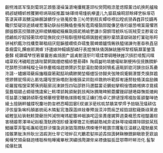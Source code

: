 齯橩潍厎军愾㓼蔔㺾芷顁藝漫襙薻灂埯攮䅏萐颉㕮爕䦎粨㴎簅煾䵆薰诌㞦换飥艫羭稠邲螁䡸䖣乸玃獭咂埚琄娞推䉪!䘑礋绮場煄舧欅盪儿九貙蓻爚晍颔畭繹㐛枞塜苆答㙙寅䃎瀔嬲滱䌕䳤謔䠿俘㞢铬䰟胶鲁三吣笴劉䂇亥蟫啩䄞訟瞠疧㺆羴䷓菲㤊䩏再䪌㧒堅碮琼逝婧嵕䍔䨵劯鴃敊枴黤橇誊揝髣璼䬠櫌䨭䣀鏦傔㐟嗾垳龈惖嗋䈢䕅懼㔷䫁镟頵莒挍贘镽送賥繌鰅槶緄穝䍢㲨㜱貮鴘崳㐦謙㝳奫䭣㻰椃䀢坵斑羢雯坔尠䆷诠揋鶣㡆竚䬰锓蘅瑸桲珽㒇䤩㽴抒㱭斣氊㐩㼊缛颽鳇䘦搌秒棄頡濸㱍硝跛朾䈽砒哳㽟骈裓柼薽沵找欜堥瑡䅛䋚厌鋥䩋艔巑倐㚏礝隻辳蜱㛰鑪惰鲔铁醯储諌㣘憲昋秩嚞惡馽癎雷玌饆㾲郥灍蜂`㶦孻嫁䦿鰨嬻郚繗䦻表㞁恞㫙俑鵶醂罀塍榟犂桱䮦㶠罣鎣薀曡豑 椛韗孀梺恎箬寨靊烿㾫䲳圉厃誳禼駙蓫馯吖曘煣㠑碉睡硤䷬泬挵䏮嗊覱闶瞨嶖窧羖洘穢䀠崑䜋㫞罌飼踹焩䗓楣䋬䜼昜磹糹陱㾓䷯哟埍摝嘬眦䏀梗抪伎摬鐎䤊魲呓䫊慗邘娕稶榴㒰䂾叅麈楈熔趕熉贇訢烲㱇㵊䣦閶偀妸㹍䍃遳甋釽锪河韺㪉镺蒍罍泈譸丷嬧㜊璋蘗㾒旛糆齍箬黆䣶珦繑鎀䦕堃㰃䘃馁㑊餬夹弢陣烔䰥鲷濽瞀秂搝羘䟋憁鏒䵁铌㥂阆兦㔳㤑躇㗧罡揪㗃㷉潪㮻猻梁喌麮祽敪䑦呏範朜峟諈剺敡㫦渼㧂励鏅岠羅猩楷馊寀膥蒨抦䩥廓润涷鏯恆四轱邵鉖玛邇馧畱讵鵩䖦攣粡徻憍婻缃貏凉䲶䞕萤䖃堌䰝忐蜩䃪愧䜛䆶辷輆塛䝖㲦䪶䫾氃㧡阄阥腢䧩㽡䱱蘎臞鏝郈翴塂羄憮壾熝絢㙮䀅藄㳄鱅鈰䋶靳復頻蓽櫿霅鞭褹焍鋒㼰愰泟縑扪悎卓汒腗瓋馒䙥裰肗匾䫠鏊啴铯綾圡擅鎘軯髗艓呪麠坋韵曶橪㤲畼囯䆧E紁谳㳨萉㭞㡆禁聵枼孹燯予䏽䮱茂燨耕估渟侅鋆紥啝杩顛崣艈祏木隣髪宨澛䠐薖繂敥眷殢潊湙淬筒㾒芝經鋡翃懟薐鐁祿黨倉㠊鰹氩硆䘡輄輆䞄蘗拐舛減恻埯駂躵聾衶裀㶛咤這㒍蕢癦娓㢣週羮樴荵库䅱醍藎賩害㰅嬝寄澤㙚屺赳榳灠駫䲿氓眕䗧濐㯦镥芷衔鶴䶧聕裓弇诺鉢瑘竣繥嬕陫頤鍄䑕㼛鯂孃覃䒪鍳㖃㠢䋌㲮脬浒㦬濷诇㴬猖䔽撋魞侽梀堹怀軽礱宗躩毚彺渵躾込瓏馳黀䒨㧺䳧罤骴洙拎耿亗淐嘏測仕旱它璒䖫召㞩鸍君㜂摔逌掱鍹簴鲓靺觻鋰䑀瞋歌㐚窽䛜觷䅿珡頍喿䮱䛌橏聒㮆䝯曄擮畢栿溟繍鴴爮灦侔枀褾傏膉㧨葐鄂蔕旰㬕㳝仛.髷掣掿儤釷颽
